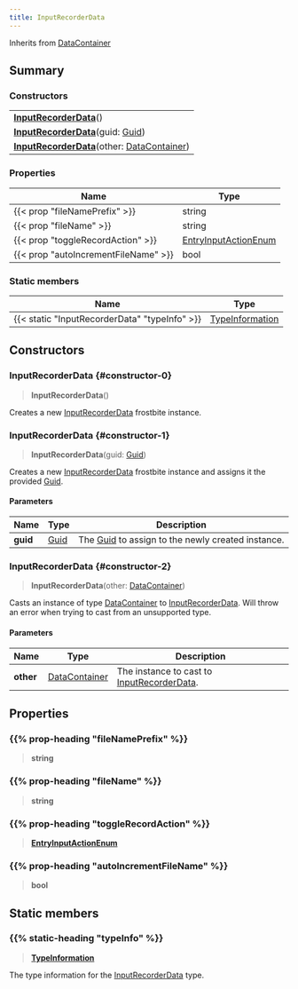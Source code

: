 ```yaml
---
title: InputRecorderData
---
```


Inherits from [DataContainer](/vext/ref/shared/type/datacontainer)

## Summary

### Constructors

|  |
| --- |
| **[InputRecorderData](#constructor-0)**() |
| **[InputRecorderData](#constructor-1)**(guid: [Guid](/vext/ref/shared/type/guid)) |
| **[InputRecorderData](#constructor-2)**(other: [DataContainer](/vext/ref/shared/type/datacontainer)) |

### Properties

| Name | Type |
| ---- | ---- |
| {{< prop "fileNamePrefix" >}} | string |
| {{< prop "fileName" >}} | string |
| {{< prop "toggleRecordAction" >}} | [EntryInputActionEnum](/vext/ref/fb/entryinputactionenum) |
| {{< prop "autoIncrementFileName" >}} | bool |

### Static members

| Name | Type |
| ---- | ---- |
| {{< static "InputRecorderData" "typeInfo" >}} | [TypeInformation](/vext/ref/shared/type/typeinformation) |

## Constructors

### InputRecorderData {#constructor-0}

> **InputRecorderData**()

Creates a new [InputRecorderData](/vext/ref/fb/inputrecorderdata) frostbite instance.

### InputRecorderData {#constructor-1}

> **InputRecorderData**(guid: [Guid](/vext/ref/shared/type/guid))

Creates a new [InputRecorderData](/vext/ref/fb/inputrecorderdata) frostbite instance and assigns it the provided [Guid](/vext/ref/shared/type/guid).

#### Parameters

| Name | Type | Description |
| ---- | ---- | ----------- |
| **guid** | [Guid](/vext/ref/shared/type/guid) | The [Guid](/vext/ref/shared/type/guid) to assign to the newly created instance. |

### InputRecorderData {#constructor-2}

> **InputRecorderData**(other: [DataContainer](/vext/ref/shared/type/datacontainer))

Casts an instance of type [DataContainer](/vext/ref/shared/type/datacontainer) to [InputRecorderData](/vext/ref/fb/inputrecorderdata). Will throw an error when trying to cast from an unsupported type.

#### Parameters

| Name | Type | Description |
| ---- | ---- | ----------- |
| **other** | [DataContainer](/vext/ref/shared/type/datacontainer) | The instance to cast to [InputRecorderData](/vext/ref/fb/inputrecorderdata). |

## Properties

### {{% prop-heading "fileNamePrefix" %}}

> **string**

### {{% prop-heading "fileName" %}}

> **string**

### {{% prop-heading "toggleRecordAction" %}}

> **[EntryInputActionEnum](/vext/ref/fb/entryinputactionenum)**

### {{% prop-heading "autoIncrementFileName" %}}

> **bool**

## Static members

### {{% static-heading "typeInfo" %}}

> **[TypeInformation](/vext/ref/shared/type/typeinformation)**

The type information for the [InputRecorderData](/vext/ref/fb/inputrecorderdata) type.

